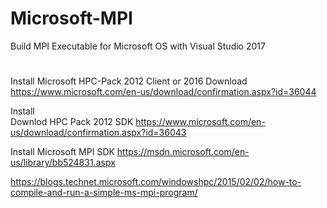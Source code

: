 # Microsoft-MPI
Build MPI Executable for Microsoft OS with Visual Studio 2017


# 
Install Microsoft HPC-Pack 2012 Client or 2016
Download https://www.microsoft.com/en-us/download/confirmation.aspx?id=36044

Install  
Downlod HPC Pack 2012 SDK 
https://www.microsoft.com/en-us/download/confirmation.aspx?id=36043

Install Microsoft MPI SDK
https://msdn.microsoft.com/en-us/library/bb524831.aspx


https://blogs.technet.microsoft.com/windowshpc/2015/02/02/how-to-compile-and-run-a-simple-ms-mpi-program/

